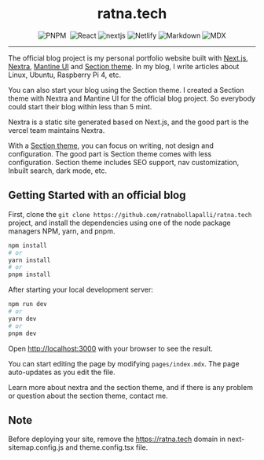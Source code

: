 <h1 align="center">ratna.tech</h1>

<div align="center">
    <img alt="PNPM" src="https://img.shields.io/badge/pnpm-%234a4a4a.svg?style=for-the-badge&logo=pnpm&logoColor=f69220">
    <img alt="" src="https://img.shields.io/badge/typescript-%23007ACC.svg?style=for-the-badge&logo=typescript&logoColor=white" >
    <img alt="React" src="https://img.shields.io/badge/react-%2320232a.svg?style=for-the-badge&logo=react&logoColor=%2361DAFB">
    <img alt="nextjs" src="https://img.shields.io/badge/Next-black?style=for-the-badge&logo=next.js&logoColor=white">
    <img alt="Netlify" src="https://img.shields.io/badge/netlify-%23000000.svg?style=for-the-badge&logo=netlify&logoColor=#00C7B7">
    <img alt="Markdown" src="https://img.shields.io/badge/markdown-%23000000.svg?style=for-the-badge&logo=markdown&logoColor=white">  
    <img alt="MDX" src="https://img.shields.io/badge/mdx-%23000000.svg?style=for-the-badge&logo=mdx&logoColor=fcb32c" />
</div>

---

The official blog project is my personal portfolio website built with [Next.js](https://nextjs.org/), [Nextra](https://nextra.site/), [Mantine UI](https://mantine.dev/) and [Section theme](https://section-theme-blog-docs.vercel.app/).
In my blog, I write articles about Linux, Ubuntu, Raspberry Pi 4, etc.

You can also start your blog using the Section theme. I created a Section theme with Nextra and Mantine UI for the official blog project. So everybody could start their blog within less than 5 mint. 

Nextra is a static site generated based on Next.js, and the good part is the vercel team maintains Nextra. 

With a [Section theme](https://section-theme-blog-docs.vercel.app/), you can focus on writing, not design and configuration. The good part is Section theme comes with less configuration. Section theme includes SEO support, nav customization, Inbuilt search, dark mode, etc.


## Getting Started with an official blog

First, clone the `git clone https://github.com/ratnabollapalli/ratna.tech` project, and install the dependencies using one of the node package managers NPM, yarn, and pnpm.

```bash
npm install
# or
yarn install
# or
pnpm install
```

After starting your local development server:


```bash
npm run dev
# or
yarn dev
# or
pnpm dev
```

Open [http://localhost:3000](http://localhost:3000) with your browser to see the result.

You can start editing the page by modifying `pages/index.mdx`. The page auto-updates as you edit the file.

Learn more about nextra and the section theme, and if there is any problem or question about the section theme, contact me.

## Note
Before deploying your site, remove the https://ratna.tech domain in next-sitemap.config.js and theme.config.tsx file. 
